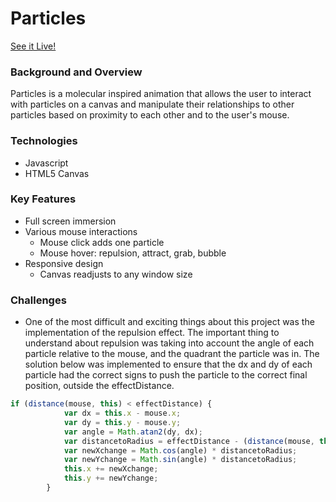 # Particles
[See it Live!](https://kangstephen94.github.io/particles/)

### Background and Overview

Particles is a molecular inspired animation that allows the user to interact with particles on a canvas and manipulate their relationships to other particles based on proximity to each other and to the user's mouse.

### Technologies

* Javascript
* HTML5 Canvas

### Key Features

* Full screen immersion
* Various mouse interactions 
  * Mouse click adds one particle
  * Mouse hover: repulsion, attract, grab, bubble
* Responsive design
  * Canvas readjusts to any window size

### Challenges

* One of the most difficult and exciting things about this project was the implementation of the repulsion effect. The important thing to understand about repulsion was taking into account the angle of each particle relative to the mouse, and the quadrant the particle was in. The solution below was implemented to ensure that the dx and dy of each particle had the correct signs to push the particle to the correct final position, outside the effectDistance.

```javascript
if (distance(mouse, this) < effectDistance) {
            var dx = this.x - mouse.x;
            var dy = this.y - mouse.y;
            var angle = Math.atan2(dy, dx);
            var distancetoRadius = effectDistance - (distance(mouse, this));
            var newXchange = Math.cos(angle) * distancetoRadius;
            var newYchange = Math.sin(angle) * distancetoRadius;
            this.x += newXchange;
            this.y += newYchange;
        }
```


